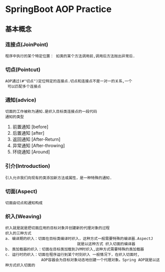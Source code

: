 # SpringBoot AOP  Practice
## 基本概念
### 连接点(JoinPoint)
    程序中执行的某个特定位置： 如类的某个方法调用前,调用后方法抛出异常后.
### 切点(Pointcut)
    AOP通过(#"切点")定位特定的连接点.切点和连接点不是一对一的关系,一个  
     可以匹配多个连接点
### 通知(advice)
    切面的工作被称为通知.是织入目标类连接点的一段代码
    通知的类型
  1. 前置通知 [before]
  2. 后置通知 [after]
  3. 返回通知 [After-Return]
  4. 异常通知 [After-throwing]
  5. 环绕通知 [Around]

### 引介(Introduction)
    引入允许我们向现有的类添加新方法或属性，是一种特殊的通知.
  
### 切面(Aspect)
    切面由切点和通知构成
 
### 织入(Weaving)
    织入就是就是把切面应用的目标对象并创建新的代理对象的过程
	织入的三种方式
	a. 编译期的织入：切面在目标类编译时织入，这种方式一般需要特殊的编译器.AspectJ  
	                                就是以这种方式 织入切面的编译器
	b. 类加载器的织入：切面在目标类加载到JVM时织入,这种方式需要特殊的类加载器  
	c. 运行时的织入：切面在程序运行到某个时刻织入 一般情况下，在织入切面时,  
	                AOP容器会为目标对象动态地创建一个代理对象。Spring AOP就是以这种方式织入切面的




